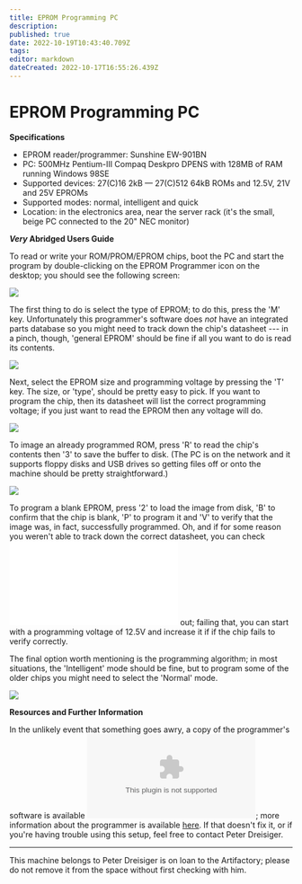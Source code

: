 ```yaml
---
title: EPROM Programming PC
description: 
published: true
date: 2022-10-19T10:43:40.709Z
tags: 
editor: markdown
dateCreated: 2022-10-17T16:55:26.439Z
---
```


# EPROM Programming PC

**Specifications**

-   EPROM reader/programmer: Sunshine EW-901BN
-   PC: 500MHz Pentium-III Compaq Deskpro DPENS with 128MB of RAM running Windows 98SE
-   Supported devices: 27(C)16 2kB — 27(C)512 64kB ROMs and 12.5V, 21V and 25V EPROMs
-   Supported modes: normal, intelligent and quick
-   Location: in the electronics area, near the server rack (it's the small, beige PC connected to the 20" NEC monitor)

***Very* Abridged Users Guide**

To read or write your ROM/PROM/EPROM chips, boot the PC and start the program by double-clicking on the EPROM Programmer icon on the desktop; you should see the following screen:

![](/tools/eprommer-start.png)

The first thing to do is select the type of EPROM; to do this, press the 'M' key. Unfortunately this programmer's software does *not* have an integrated parts database so you might need to track down the chip's datasheet --- in a pinch, though, 'general EPROM' should be fine if all you want to do is read its contents.

![](/tools/eprommer-manufacturer.png)

Next, select the EPROM size and programming voltage by pressing the 'T' key. The size, or 'type', should be pretty easy to pick. If you want to program the chip, then its datasheet will list the correct programming voltage; if you just want to read the EPROM then any voltage will do.

![](/tools/eprommer-type-select.png)

To image an already programmed ROM, press 'R' to read the chip's contents then '3' to save the buffer to disk. (The PC is on the network and it supports floppy disks and USB drives so getting files off or onto the machine should be pretty straightforward.)

![](/tools/eprommer-read.png)

To program a blank EPROM, press '2' to load the image from disk, 'B' to confirm that the chip is blank, 'P' to program it and 'V' to verify that the image was, in fact, successfully programmed. Oh, and if for some reason you weren't able to track down the correct datasheet, you can check ![this](/tools/eprom_programming_voltages.pdf) out; failing that, you can start with a programming voltage of 12.5V and increase it if if the chip fails to verify correctly.

The final option worth mentioning is the programming algorithm; in most situations, the 'Intelligent' mode should be fine, but to program some of the older chips you might need to select the 'Normal' mode.

![](/tools/eprommer-programming-algorithm.png)

**Resources and Further Information**

In the unlikely event that something goes awry, a copy of the programmer's software is available ![here](/tools/eprom-programmer-software.zip); more information about the programmer is available [here](http://www.danbbs.dk/~rmadrm/eprom9.htm). If that doesn't fix it, or if you're having trouble using this setup, feel free to contact Peter Dreisiger.

------------------------------------------------------------------------

This machine belongs to Peter Dreisiger is on loan to the Artifactory; please do not remove it from the space without first checking with him.
